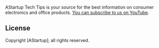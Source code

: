 AStartup Tech Tips is your source for the best information on consumer electronics and office products. [You can subscribe to us on YouTube](https://www.youtube.com/channel/UCt9LTdl4co03O3__tgzCyrg).

## License

Copyright [AStartup]; all rights reserved.
